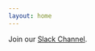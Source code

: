```yaml
---
layout: home
---
```

Join our [Slack Channel](https://join.slack.com/t/slack-xbx6349/shared_invite/zt-nu2mzbza-uvGPV1pXr0lHbJskgr_Y~Q).
